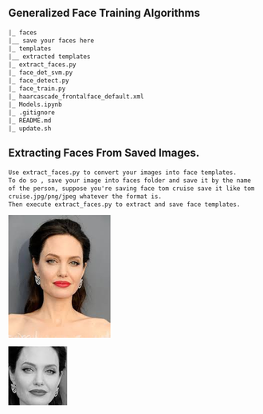 ## Generalized Face Training Algorithms 

    |_ faces
    |__ save your faces here
    |_ templates
    |__ extracted templates
    |_ extract_faces.py
    |_ face_det_svm.py
    |_ face_detect.py
    |_ face_train.py
    |_ haarcascade_frontalface_default.xml
    |_ Models.ipynb
    |_ .gitignore
    |_ README.md
    |_ update.sh

## Extracting Faces From Saved Images.

    Use extract_faces.py to convert your images into face templates. 
    To do so , save your image into faces folder and save it by the name of the person, suppose you're saving face tom cruise save it like tom cruise.jpg/png/jpeg whatever the format is.
    Then execute extract_faces.py to extract and save face templates.


![angelina joile](source/faces/anjelina&#32;jolie.jpg)

![angelina joile](source/templates/anjelina&#32;jolie.png)
